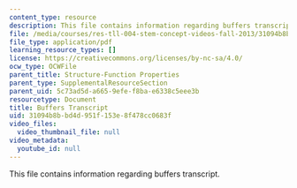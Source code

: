 ```yaml
---
content_type: resource
description: This file contains information regarding buffers transcript.
file: /media/courses/res-tll-004-stem-concept-videos-fall-2013/31094b8bbd4d951f153e8f478cc0683f_MITRES_TLL-004F13_Buffers.pdf
file_type: application/pdf
learning_resource_types: []
license: https://creativecommons.org/licenses/by-nc-sa/4.0/
ocw_type: OCWFile
parent_title: Structure-Function Properties
parent_type: SupplementalResourceSection
parent_uid: 5c73ad5d-a665-9efe-f8ba-e6338c5eee3b
resourcetype: Document
title: Buffers Transcript
uid: 31094b8b-bd4d-951f-153e-8f478cc0683f
video_files:
  video_thumbnail_file: null
video_metadata:
  youtube_id: null
---
```

This file contains information regarding buffers transcript.